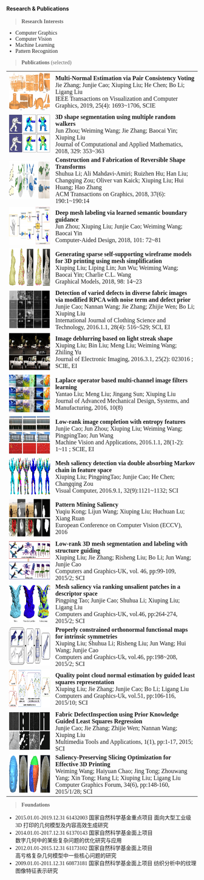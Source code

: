 #### Research & Publications


<font face="Times">

> **Research Interests**

* Computer Graphics
* Computer Vision
* Machine Learning
* Pattern Recognition

> **Publications** (selected)

<table>
    <tr>
        <td><img src="im/multi.png" width="300" height="100" /> </td>
		<td>  
<font size=3><b>Multi-Normal Estimation via Pair Consistency Voting</b>
<br /> Jie Zhang; Junjie Cao; Xiuping Liu; He Chen; Bo Li; Ligang Liu
<br /> IEEE Transactions on Visualization and Computer Graphics, 2019, 25(4): 1693~1706, SCIE</font>
</td>
    </tr>
	 <tr>
        <td><img src="im/seg_rw.png" width="300" height="100" /> </td>
		<td>  
<font size=3><b>3D shape segmentation using multiple random walkers</b>
<br /> Jun Zhou; Weiming Wang; Jie Zhang; Baocai Yin; Xiuping Liu
<br /> Journal of Computational and Applied Mathematics, 2018, 329: 353~363</font>
</td>
    </tr>
	 <tr>
        <td><img src="im/construction.png" width="300" height="100" /> </td>
		<td>  
<font size=3><b>Construction and Fabrication of Reversible Shape Transforms</b>
<br /> Shuhua Li; Ali Mahdavi-Amiri; Ruizhen Hu; Han Liu; Changqing Zou; Oliver van Kaick; Xiuping Liu; Hui Huang; Hao Zhang
<br /> ACM Transactions on Graphics, 2018, 37(6): 190:1~190:14</font>
</td>
    </tr>
	 <tr>
        <td><img src="im/mesh.png" width="300" height="100" /> </td>
		<td>  
<font size=3><b>Deep mesh labeling via learned semantic boundary guidance</b>
<br />Jun Zhou; Xiuping Liu; Junjie Cao; Weiming Wang; Baocai Yin
<br />Computer-Aided Design, 2018, 101: 72~81</font>
</td>
    </tr>
	    </tr>
	 <tr>
        <td><img src="im/support.png" width="300" height="100" /> </td>
		<td>  
<font size=3><b>Generating sparse self-supporting wireframe models for 3D printing using mesh simplification</b>
<br />Xiuping Liu; Liping Lin; Jun Wu; Weiming Wang; Baocai Yin; Charlie C.L. Wang
<br />Graphical Models, 2018, 98: 14~23</font>
</td>
    </tr>
	 <tr>
        <td><img src="im/Fabric2.jpg" width="300" height="100" /> </td>
		<td>  
<font size=3> <b>Detection of varied defects in diverse fabric images via modified RPCA with noise term and defect prior</b>
<br />Junjie Cao; Nannan Wang; Jie Zhang; Zhijie Wen; Bo Li; Xiuping Liu
<br />International Journal of Clothing Science and Technology, 2016.1.1, 28(4): 516~529; SCI, EI</font>
</td>
    </tr>
	<tr>
        <td><img src="im/deblur.png" width="300" height="100" /> </td>
		<td>  
<font size=3> <b>Image deblurring based on light streak shape</b>
<br />Xiuping Liu; Bin Liu; Meng Liu; Weiming Wang; Zhiling Yu
<br />Journal of Electronic Imaging, 2016.3.1, 25(2): 023016 ; SCIE, EI</font>
</td>
    </tr>
	<tr>
        <td><img src="im/transfer.png" width="300" height="100" /> </td>
		<td>  
<font size=3> <b>Laplace operator based multi-channel image filters learning</b>
<br />Yantao Liu; Meng Liu; Jingang Sun; Xiuping Liu
<br />Journal of Advanced Mechanical Design, Systems, and Manufacturing, 2016, 10(8)</font>
</td>
    </tr>
	<tr>
        <td><img src="im/complete.png" width="300" height="100" /> </td>
		<td>  
<font size=3> <b>Low-rank image completion with entropy features</b>
<br />Junjie Cao; Jun Zhou; Xiuping Liu; Weiming Wang; PingpingTao; Jun Wang
<br />Machine Vision and Applications, 2016.1.1, 28(1-2): 1~11 ; SCIE, EI</font>
</td>
    </tr>
	<tr>
        <td><img src="im/meshsaliency.png" width="300" height="100" /> </td>
		<td>  
<font size=3> <b>Mesh saliency detection via double absorbing Markov chain in feature space</b>
<br />Xiuping Liu; PingpingTao; Junjie Cao; He Chen; Changqing Zou
<br />Visual Computer, 2016.9.1, 32(9):1121~1132; SCI</font>
</td>
    </tr>
	<tr>
        <td><img src="im/pattern.png" width="300" height="100" /> </td>
		<td>  
<font size=3> <b>Pattern Mining Saliency</b>
<br />Yuqiu Kong; Lijun Wang; Xiuping Liu; Huchuan Lu; Xiang Ruan
<br />European Conference on Computer Vision (ECCV), 2016</font>
</td>
    </tr>
	<tr>
        <td><img src="im/lowrank.jpg" width="300" height="100" /> </td>
		<td>  
<font size=3> <b>Low-rank 3D mesh segmentation and labeling with structure guiding</b>
<br />Xiuping Liu; Jie Zhang; Risheng Liu; Bo Li; Jun Wang; Junjie Cao
<br />Computers and Graphics-UK, vol. 46, pp:99-109, 2015/2; SCI</font>
</td>
    </tr>
	<tr>
        <td><img src="im/meshsaliency1.jpg" width="300" height="100" /> </td>
		<td>  
<font size=3> <b>Mesh saliency via ranking unsalient patches in a descriptor space</b>
<br />Pingping Tao; Junjie Cao; Shuhua Li; Xiuping Liu; Ligang Liu
<br />Computers and Graphics-UK, vol.46, pp:264-274, 2015/2; SCI</font>
</td>
    </tr>
	<tr>
        <td><img src="im/properly.jpg" width="300" height="100" /> </td>
		<td>  
<font size=3> <b>Properly constrained orthonormal functional maps for intrinsic symmetries</b>
<br />Xiuping Liu; Shuhua Li; Risheng Liu; Jun Wang; Hui Wang; Junjie Cao
<br />Computers and Graphics-Uk, vol.46, pp:198~208, 2015/2; SCI</font>
</td>
    </tr>
	<tr>
        <td><img src="im/pointnormal.png" width="300" height="100" /> </td>
		<td>  
<font size=3> <b>Quality point cloud normal estimation by guided least squares representation</b>
<br />Xiuping Liu; Jie Zhang; Junjie Cao; Bo Li; Ligang Liu
<br />Computers and Graphics-Uk, vol.51, pp:106-116, 2015/10; SCI</font>
</td>
    </tr>
	<tr>
        <td><img src="im/fabric3.png" width="300" height="100" /> </td>
		<td>  
<font size=3> <b>Fabric DefectInspection using Prior Knowledge Guided Least Squares Regression</b>
<br />Junjie Cao; Jie Zhang; Zhijie Wen; Nannan Wang; Xiuping Liu
<br />Multimedia Tools and Applications, 1(1), pp:1-17, 2015; SCI</font>
</td>
    </tr>
	<tr>
        <td><img src="im/3dprint.png" width="300" height="100" /> </td>
		<td>  
<font size=3> <b>Saliency-Preserving Slicing Optimization for Effective 3D Printing</b>
<br />Weiming Wang; Haiyuan Chao; Jing Tong; Zhouwang Yang; Xin Tong; Hang Li; Xiuping Liu; Ligang Liu
<br />Computer Graphics Forum, 34(6), pp:148-160, 2015/1/28; SCI
</font>
</td>
    </tr>

</table>


> **Foundations**
* 2015.01.01-2019.12.31  61432003  国家自然科学基金重点项目 
  面向大型工业级 3D 打印的几何模型及内容高效生成研究
* 2014.01.01-2017.12.31  61370143  国家自然科学基金面上项目  
  数字几何中的某些复杂问题的优化研究与应用
* 2012.01.01-2015.12.31  61173102  国家自然科学基金面上项目  
  高亏格复杂几何模型中一些核心问题的研究
* 2009.01.01-2011.12.31  60873181  国家自然科学基金面上项目
  纺织分析中的纹理图像特征表示研究
  


</font>


